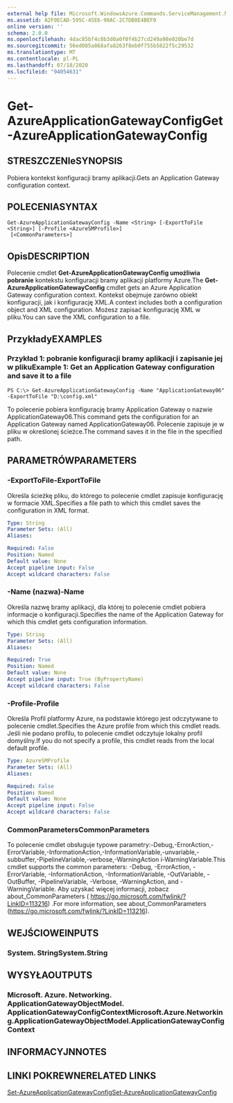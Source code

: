 ```yaml
---
external help file: Microsoft.WindowsAzure.Commands.ServiceManagement.Network.dll-Help.xml
ms.assetid: A2F0ECAD-595C-45E6-98AC-2C7DB8E4BEF0
online version: ''
schema: 2.0.0
ms.openlocfilehash: 4dac85bf4c8b3d0a0f0f4b27cd249a98e020be7d
ms.sourcegitcommit: 56ed085a868afa8263f8eb0f755b5822f5c29532
ms.translationtype: MT
ms.contentlocale: pl-PL
ms.lasthandoff: 07/18/2020
ms.locfileid: "94054631"
---
```

# <span data-ttu-id="bd72b-101">Get-AzureApplicationGatewayConfig</span><span class="sxs-lookup"><span data-stu-id="bd72b-101">Get-AzureApplicationGatewayConfig</span></span>

## <span data-ttu-id="bd72b-102">STRESZCZENIe</span><span class="sxs-lookup"><span data-stu-id="bd72b-102">SYNOPSIS</span></span>
<span data-ttu-id="bd72b-103">Pobiera kontekst konfiguracji bramy aplikacji.</span><span class="sxs-lookup"><span data-stu-id="bd72b-103">Gets an Application Gateway configuration context.</span></span>

## <span data-ttu-id="bd72b-104">POLECENIA</span><span class="sxs-lookup"><span data-stu-id="bd72b-104">SYNTAX</span></span>

```
Get-AzureApplicationGatewayConfig -Name <String> [-ExportToFile <String>] [-Profile <AzureSMProfile>]
 [<CommonParameters>]
```

## <span data-ttu-id="bd72b-105">Opis</span><span class="sxs-lookup"><span data-stu-id="bd72b-105">DESCRIPTION</span></span>
<span data-ttu-id="bd72b-106">Polecenie cmdlet **Get-AzureApplicationGatewayConfig umożliwia pobranie** kontekstu konfiguracji bramy aplikacji platformy Azure.</span><span class="sxs-lookup"><span data-stu-id="bd72b-106">The **Get-AzureApplicationGatewayConfig** cmdlet gets an Azure Application Gateway configuration context.</span></span>
<span data-ttu-id="bd72b-107">Kontekst obejmuje zarówno obiekt konfiguracji, jak i konfigurację XML.</span><span class="sxs-lookup"><span data-stu-id="bd72b-107">A context includes both a configuration object and XML configuration.</span></span>
<span data-ttu-id="bd72b-108">Możesz zapisać konfigurację XML w pliku.</span><span class="sxs-lookup"><span data-stu-id="bd72b-108">You can save the XML configuration to a file.</span></span>

## <span data-ttu-id="bd72b-109">Przykłady</span><span class="sxs-lookup"><span data-stu-id="bd72b-109">EXAMPLES</span></span>

### <span data-ttu-id="bd72b-110">Przykład 1: pobranie konfiguracji bramy aplikacji i zapisanie jej w pliku</span><span class="sxs-lookup"><span data-stu-id="bd72b-110">Example 1: Get an Application Gateway configuration and save it to a file</span></span>
```
PS C:\> Get-AzureApplicationGatewayConfig -Name "ApplicationGateway06" -ExportToFile "D:\config.xml"
```

<span data-ttu-id="bd72b-111">To polecenie pobiera konfigurację bramy Application Gateway o nazwie ApplicationGateway06.</span><span class="sxs-lookup"><span data-stu-id="bd72b-111">This command gets the configuration for an Application Gateway named ApplicationGateway06.</span></span>
<span data-ttu-id="bd72b-112">Polecenie zapisuje je w pliku w określonej ścieżce.</span><span class="sxs-lookup"><span data-stu-id="bd72b-112">The command saves it in the file in the specified path.</span></span>

## <span data-ttu-id="bd72b-113">PARAMETRÓW</span><span class="sxs-lookup"><span data-stu-id="bd72b-113">PARAMETERS</span></span>

### <span data-ttu-id="bd72b-114">-ExportToFile</span><span class="sxs-lookup"><span data-stu-id="bd72b-114">-ExportToFile</span></span>
<span data-ttu-id="bd72b-115">Określa ścieżkę pliku, do którego to polecenie cmdlet zapisuje konfigurację w formacie XML.</span><span class="sxs-lookup"><span data-stu-id="bd72b-115">Specifies a file path to which this cmdlet saves the configuration in XML format.</span></span>

```yaml
Type: String
Parameter Sets: (All)
Aliases: 

Required: False
Position: Named
Default value: None
Accept pipeline input: False
Accept wildcard characters: False
```

### <span data-ttu-id="bd72b-116">-Name (nazwa)</span><span class="sxs-lookup"><span data-stu-id="bd72b-116">-Name</span></span>
<span data-ttu-id="bd72b-117">Określa nazwę bramy aplikacji, dla której to polecenie cmdlet pobiera informacje o konfiguracji.</span><span class="sxs-lookup"><span data-stu-id="bd72b-117">Specifies the name of the Application Gateway for which this cmdlet gets configuration information.</span></span>

```yaml
Type: String
Parameter Sets: (All)
Aliases: 

Required: True
Position: Named
Default value: None
Accept pipeline input: True (ByPropertyName)
Accept wildcard characters: False
```

### <span data-ttu-id="bd72b-118">-Profile</span><span class="sxs-lookup"><span data-stu-id="bd72b-118">-Profile</span></span>
<span data-ttu-id="bd72b-119">Określa Profil platformy Azure, na podstawie którego jest odczytywane to polecenie cmdlet.</span><span class="sxs-lookup"><span data-stu-id="bd72b-119">Specifies the Azure profile from which this cmdlet reads.</span></span> <span data-ttu-id="bd72b-120">Jeśli nie podano profilu, to polecenie cmdlet odczytuje lokalny profil domyślny.</span><span class="sxs-lookup"><span data-stu-id="bd72b-120">If you do not specify a profile, this cmdlet reads from the local default profile.</span></span>

```yaml
Type: AzureSMProfile
Parameter Sets: (All)
Aliases: 

Required: False
Position: Named
Default value: None
Accept pipeline input: False
Accept wildcard characters: False
```

### <span data-ttu-id="bd72b-121">CommonParameters</span><span class="sxs-lookup"><span data-stu-id="bd72b-121">CommonParameters</span></span>
<span data-ttu-id="bd72b-122">To polecenie cmdlet obsługuje typowe parametry:-Debug,-ErrorAction,-ErrorVariable,-InformationAction,-InformationVariable,-unvariable,-subbuffer,-PipelineVariable,-verbose,-WarningAction i-WarningVariable.</span><span class="sxs-lookup"><span data-stu-id="bd72b-122">This cmdlet supports the common parameters: -Debug, -ErrorAction, -ErrorVariable, -InformationAction, -InformationVariable, -OutVariable, -OutBuffer, -PipelineVariable, -Verbose, -WarningAction, and -WarningVariable.</span></span> <span data-ttu-id="bd72b-123">Aby uzyskać więcej informacji, zobacz about_CommonParameters ( https://go.microsoft.com/fwlink/?LinkID=113216) .</span><span class="sxs-lookup"><span data-stu-id="bd72b-123">For more information, see about_CommonParameters (https://go.microsoft.com/fwlink/?LinkID=113216).</span></span>

## <span data-ttu-id="bd72b-124">WEJŚCIOWE</span><span class="sxs-lookup"><span data-stu-id="bd72b-124">INPUTS</span></span>

### <span data-ttu-id="bd72b-125">System. String</span><span class="sxs-lookup"><span data-stu-id="bd72b-125">System.String</span></span>

## <span data-ttu-id="bd72b-126">WYSYŁA</span><span class="sxs-lookup"><span data-stu-id="bd72b-126">OUTPUTS</span></span>

### <span data-ttu-id="bd72b-127">Microsoft. Azure. Networking. ApplicationGatewayObjectModel. ApplicationGatewayConfigContext</span><span class="sxs-lookup"><span data-stu-id="bd72b-127">Microsoft.Azure.Networking.ApplicationGatewayObjectModel.ApplicationGatewayConfigContext</span></span>

## <span data-ttu-id="bd72b-128">INFORMACYJN</span><span class="sxs-lookup"><span data-stu-id="bd72b-128">NOTES</span></span>

## <span data-ttu-id="bd72b-129">LINKI POKREWNE</span><span class="sxs-lookup"><span data-stu-id="bd72b-129">RELATED LINKS</span></span>

[<span data-ttu-id="bd72b-130">Set-AzureApplicationGatewayConfig</span><span class="sxs-lookup"><span data-stu-id="bd72b-130">Set-AzureApplicationGatewayConfig</span></span>](./Set-AzureApplicationGatewayConfig.md)


